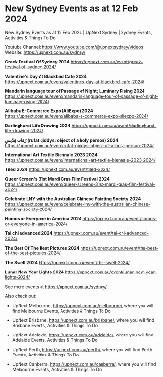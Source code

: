 # New Sydney Events as at 12 Feb 2024
New Sydney Events as at 12 Feb 2024 | UpNext Sydney | Sydney Events, Activities &amp; Things To Do

Youtube Channel: https://www.youtube.com/@upnextsydney/videos 
Website: https://upnext.com.au/sydney/


**Greek Festival Of Sydney 2024**
 https://upnext.com.au/event/greek-festival-of-sydney-2024/

**Valentine's Day At Blackbird Cafe 2024**
 https://upnext.com.au/event/valentines-day-at-blackbird-cafe-2024/

**Mandarin language tour of Passage of Night; Luminary Rising 2024**
 https://upnext.com.au/event/mandarin-language-tour-of-passage-of-night-luminary-rising-2024/

**Alibaba E-Commerce Expo (AliExpo) 2024**
 https://upnext.com.au/event/alibaba-e-commerce-expo-aliexpo-2024/

**Darlinghurst Life Drawing 2024**
 https://upnext.com.au/event/darlinghurst-life-drawing-2024/

**رُفات قِدّيسٍ (rufat qiddys: object of a holy person) 2024**
 https://upnext.com.au/event/rufat-qiddys-object-of-a-holy-person-2024/

**International Art Textile Biennale 2023 2024**
 https://upnext.com.au/event/international-art-textile-biennale-2023-2024/

**Tiled 2024**
 https://upnext.com.au/event/tiled-2024/

**Queer Screen's 31st Mardi Gras Film Festival 2024**
 https://upnext.com.au/event/queer-screens-31st-mardi-gras-film-festival-2024/

**Celebrate LNY with the Australian Chinese Painting Society 2024**
 https://upnext.com.au/event/celebrate-lny-with-the-australian-chinese-painting-society-2024/

**Homos or Everyone in America 2024**
 https://upnext.com.au/event/homos-or-everyone-in-america-2024/

**Tai chi advanced 2024**
 https://upnext.com.au/event/tai-chi-advanced-2024/

**The Best Of The Best Pictures 2024**
 https://upnext.com.au/event/the-best-of-the-best-pictures-2024/

**The Swell 2024**
 https://upnext.com.au/event/the-swell-2024/

**Lunar New Year Lights 2024**
 https://upnext.com.au/event/lunar-new-year-lights-2024/



See more events at https://upnext.com.au/sydney/


Also check out:

* UpNext Melbourne, https://upnext.com.au/melbourne/, where you will find Melbourne Events, Activities & Things To Do

* UpNext Brisbane, https://upnext.com.au/brisbane/, where you will find Brisbane Events, Activities & Things To Do

* UpNext Adelaide, https://upnext.com.au/adelaide/, where you will find Adelaide Events, Activities & Things To Do

* UpNext Perth, https://upnext.com.au/perth/, where you will find Perth Events, Activities & Things To Do

* UpNext Canberra, https://upnext.com.au/canberra/, where you will find Melbourne Events, Activities & Things To Do